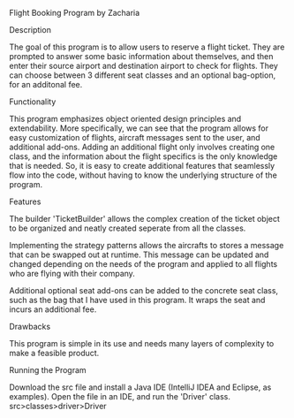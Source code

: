 Flight Booking Program by Zacharia

Description

The goal of this program is to allow users to reserve a flight ticket. They are prompted to answer some basic information about themselves,
and then enter their source airport and destination airport to check for flights. They can choose between 3 different seat classes and an optional
bag-option, for an additonal fee.

Functionality

This program emphasizes object oriented design principles and extendability. More specifically, we can see that the program allows for easy
customization of flights, aircraft messages sent to the user, and additional add-ons. Adding an additional flight only involves
creating one class, and the information about the flight specifics is the only knowledge that is needed. So, it is easy to create additional
features that seamlessly flow into the code, without having to know the underlying structure of the program.


Features

The builder 'TicketBuilder' allows the complex creation of the ticket object to be organized and neatly created seperate from all the classes.

Implementing the strategy patterns allows the aircrafts to stores a message that can be swapped out at runtime. This message can be updated and changed
depending on the needs of the program and applied to all flights who are flying with their company.

Additional optional seat add-ons can be added to the concrete seat class, such as the bag that I have used in this program. It wraps the seat and incurs an additional
fee.

Drawbacks

This program is simple in its use and needs many layers of complexity to make a feasible product.

Running the Program

Download the src file and install a Java IDE (IntelliJ IDEA and Eclipse, as examples). Open the file in an IDE, and run the 'Driver' class. src>classes>driver>Driver
